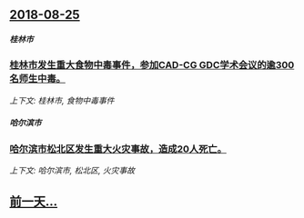 ## [2018-08-25](/news/2018/08/25/index.md)

##### 桂林市
### [桂林市发生重大食物中毒事件，参加CAD-CG GDC学术会议的逾300名师生中毒。 ](/news/2018/08/25/桂林市发生重大食物中毒事件-参加CAD-CG-GDC学术会议的逾300名师生中毒.md)
_上下文: 桂林市, 食物中毒事件_

##### 哈尔滨市
### [哈尔滨市松北区发生重大火灾事故，造成20人死亡。 ](/news/2018/08/25/哈尔滨市松北区发生重大火灾事故-造成20人死亡.md)
_上下文: 哈尔滨市, 松北区, 火灾事故_

## [前一天...](/news/2018/08/24/index.md)

